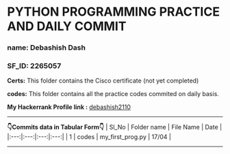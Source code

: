 # PYTHON PROGRAMMING PRACTICE AND DAILY COMMIT
### name: Debashish Dash
### SF_ID: 2265057

**Certs:** This folder contains the Cisco certificate (not yet completed)

**codes:** This folder contains all the practice codes commited on daily basis.

**My Hackerrank Profile link :** [debashish2110](https://www.hackerrank.com/debashish2110)

---------
**👇Commits data in Tabular Form👇**
| Sl_No | Folder name | File Name | Date |
|:---:|:---:|:---:|:---:|
| 1 | codes | my_first_prog.py | 17/04 |

--------